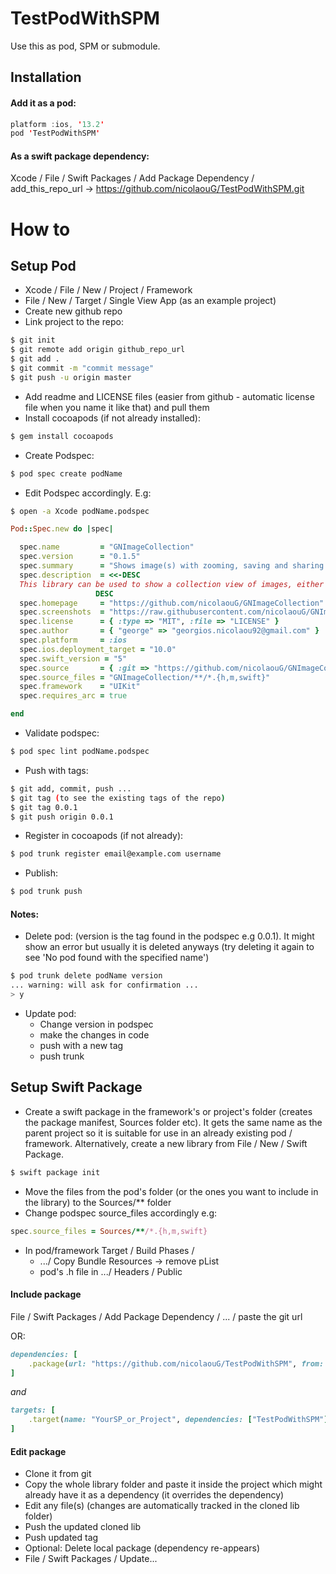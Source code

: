 # TestPodWithSPM

Use this as pod, SPM or submodule.

## Installation

#### Add it as a pod:

```swift
platform :ios, '13.2'
pod 'TestPodWithSPM'
```

#### As a swift package dependency:

Xcode / File / Swift Packages / Add Package Dependency / add_this_repo_url -> https://github.com/nicolaouG/TestPodWithSPM.git


# How to

## Setup Pod

- Xcode / File / New / Project / Framework
- File / New / Target / Single View App (as an example project)
- Create new github repo
- Link project to the repo:
```bash
$ git init
$ git remote add origin github_repo_url
$ git add .
$ git commit -m "commit message"
$ git push -u origin master
```
- Add readme and LICENSE files (easier from github - automatic license file when you name it like that) and pull them
- Install cocoapods (if not already installed):
```bash
$ gem install cocoapods
```
- Create Podspec:
```bash
$ pod spec create podName
```
- Edit Podspec accordingly. E.g:
```bash
$ open -a Xcode podName.podspec
```
```ruby
Pod::Spec.new do |spec|

  spec.name         = "GNImageCollection"
  spec.version      = "0.1.5"
  spec.summary      = "Shows image(s) with zooming, saving and sharing capabilities."
  spec.description  = <<-DESC
  This library can be used to show a collection view of images, either modally, in a navigation controller or as a subview, where they can be zoomed, saved or shared.
                   DESC
  spec.homepage     = "https://github.com/nicolaouG/GNImageCollection"
  spec.screenshots  = "https://raw.githubusercontent.com/nicolaouG/GNImageCollection/master/imagesCollection_podspec.gif"
  spec.license      = { :type => "MIT", :file => "LICENSE" }
  spec.author       = { "george" => "georgios.nicolaou92@gmail.com" }
  spec.platform     = :ios
  spec.ios.deployment_target = "10.0"
  spec.swift_version = "5"
  spec.source       = { :git => "https://github.com/nicolaouG/GNImageCollection.git", :tag => "#{spec.version}" }
  spec.source_files = "GNImageCollection/**/*.{h,m,swift}"
  spec.framework    = "UIKit"
  spec.requires_arc = true

end
```
- Validate podspec:
```bash
$ pod spec lint podName.podspec
```
- Push with tags:
``` bash
$ git add, commit, push ...
$ git tag (to see the existing tags of the repo)
$ git tag 0.0.1
$ git push origin 0.0.1
```
- Register in cocoapods (if not already):
```bash
$ pod trunk register email@example.com username
```
- Publish:
```bash
$ pod trunk push
```

#### Notes:
- Delete pod: (version is the tag found in the podspec e.g 0.0.1). It might show an error but usually it is deleted anyways (try deleting it again to see 'No pod found with the specified name')
```bash
$ pod trunk delete podName version
... warning: will ask for confirmation ...
> y
```
- Update pod:
  - Change version in podspec
  - make the changes in code
  - push with a new tag
  - push trunk


## Setup Swift Package

- Create a swift package in the framework's or project's folder (creates the package manifest, Sources folder etc). It gets the same name as the parent project so it is suitable for use in an already existing pod / framework. Alternatively, create a new library from File / New / Swift Package.
```bash
$ swift package init
```
- Move the files from the pod's folder (or the ones you want to include in the library) to the Sources/** folder
- Change podspec source_files accordingly e.g:
```ruby
spec.source_files = Sources/**/*.{h,m,swift}
```
- In pod/framework Target / Build Phases / 
  - .../ Copy Bundle Resources -> remove pList
  - pod's .h file in .../ Headers / Public

#### Include package
File / Swift Packages / Add Package Dependency / ... / paste the git url

OR:

```ruby
dependencies: [
    .package(url: "https://github.com/nicolaouG/TestPodWithSPM", from: "0.0.1"),
]
```
*and*
```ruby
targets: [
    .target(name: "YourSP_or_Project", dependencies: ["TestPodWithSPM"]),
]
```

#### Edit package
- Clone it from git
- Copy the whole library folder and paste it inside the project which might already have it as a dependency (it overrides the dependency)
- Edit any file(s) (changes are automatically tracked in the cloned lib folder)
- Push the updated cloned lib
- Push updated tag
- Optional: Delete local package (dependency re-appears)
- File / Swift Packages / Update...


